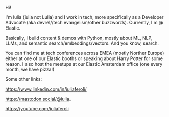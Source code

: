 Hi!

I'm Iulia (iulia not Lulia) and I work in tech, more specifically as a Developer Advocate (aka devrel//tech evangelism/other buzzwords). Currently, I'm @ Elastic.

Basically, I build content & demos with Python, mostly about ML, NLP, LLMs, and semantic search/embeddings/vectors. And you know, search.

You can find me at tech conferences across EMEA (mostly Norther Europe) either at one of our Elastic booths or speaking about Harry Potter for some reason.
I also host the meetups at our Elastic Amsterdam office (one every month, we have pizza!)

Some other links:

https://www.linkedin.com/in/iuliaferoli/

https://mastodon.social/@iulia_

https://youtube.com/iuliaferoli
